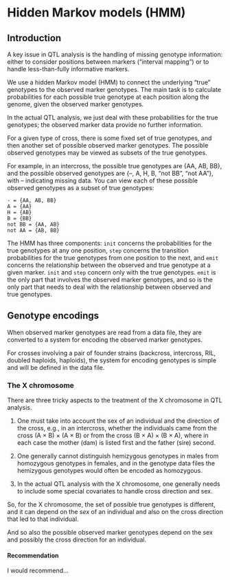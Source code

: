 # Hidden Markov models (HMM)

## Introduction

A key issue in QTL analysis is the handling of missing genotype
information: either to consider positions between markers
(&ldquo;interval mapping&rdquo;) or to handle less-than-fully
informative markers.

We use a hidden Markov model (HMM) to connect the underlying
&ldquo;true&rdquo; genotypes to the observed marker genotypes.
The main task is to calculate probabilities for each possible true
genotype at each position along the genome, given the observed marker
genotypes.

In the actual QTL analysis, we just deal with these probabilities for
the true genotypes; the observed marker data provide no further
information.

For a given type of cross, there is some fixed set of true genotypes,
and then another set of possible observed marker genotypes.  The
possible observed genotypes may be viewed as subsets of the true
genotypes.

For example, in an intercross, the possible true genotypes
are {AA, AB, BB}, and the possible observed genotypes are {&ndash;, A, H, B,
&ldquo;not BB&rdquo;, &ldquo;not AA&rdquo;}, with &ndash; indicating missing
data.  You can view each of these possible observed genotypes as a
subset of true genotypes:

    - = {AA, AB, BB}
    A = {AA}
    H = {AB}
    B = {BB}
    not BB = {AA, AB}
    not AA = {AB, BB}


The HMM has three components: `init` concerns the probabilities for
the true genotypes at any one position, `step` concerns the transition
probabilities for the true genotypes from one position to the next,
and `emit` concerns the relationship between the observed and true
genotype at a given marker.  `init` and `step` concern only with the true
genotypes.  `emit` is the only part that involves the
observed marker genotypes, and so is the only part that needs to deal
with the relationship between observed and true genotypes.

## Genotype encodings

When observed marker genotypes are read from a data file, they are
converted to a system for encoding the observed marker genotypes.

For crosses involving a pair of founder strains (backcross,
intercross, RIL, doubled haploids, haploids), the system for encoding
genotypes is simple and will be defined in the data file.

### The X chromosome

There are three tricky aspects to the treatment of the X chromosome in
QTL analysis.

1. One must take into account the sex of an individual and the
direction of the cross, e.g., in an intercross, whether the
individuals came from the cross (A &times; B) &times; (A &times; B) or
from the cross (B &times; A) &times; (B &times; A), where in each case
the mother (dam) is listed first and the father (sire) second.

2. One generally cannot distinguish hemizygous genotypes in males from
homozygous genotypes in females, and in the genotype data files the
hemizygous genotypes would often be encoded as homozygous.

3. In the actual QTL analysis with the X chromosome, one generally
needs to include some special covariates to handle cross direction and
sex.

So, for the X chromosome, the set of possible true genotypes is
different, and it can depend on the *sex* of an individual and also on
the cross direction that led to that individual.

And so also the possible observed marker genotypes depend on the sex
and possibly the cross direction for an individual.

#### Recommendation

I would recommend...
